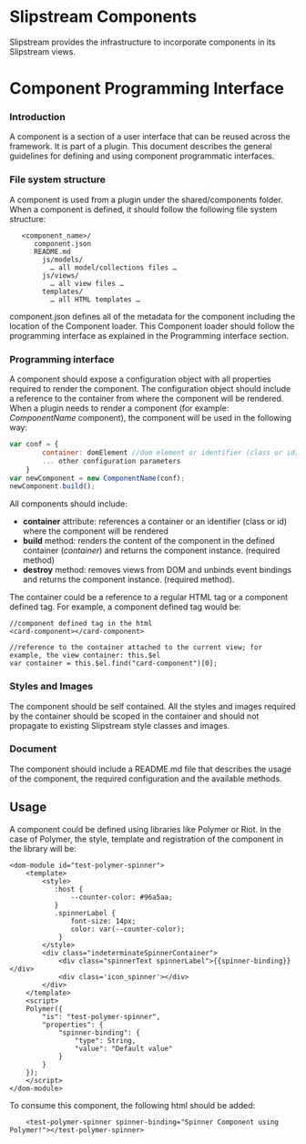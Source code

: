 #  Slipstream Components

Slipstream provides the infrastructure to incorporate components in its Slipstream views.

# Component Programming Interface

### Introduction
A component is a section of a user interface that can be reused across the framework. It is part of a plugin.
This document describes the general guidelines for defining and using component programmatic interfaces.


### File system structure
A component is used from a plugin under the shared/components folder. When a component is defined, it should follow the following file system structure:

```
   <component_name>/
      component.json
      README.md
        js/models/
          … all model/collections files …
        js/views/
          … all view files …
        templates/
          … all HTML templates …
```

component.json defines all of the metadata for the component including the location of the Component loader. This Component loader should follow the programming interface as explained in the Programming interface section.

### Programming interface
A component should expose a configuration object with all properties required to render the component.
The configuration object should include a reference to the container from where the component will be rendered.
When a plugin needs to render a component (for example: *ComponentName* component), the component will be used in the following way:

```javascript
var conf = {
        container: domElement //dom element or identifier (class or id) where the component will be rendered
        ... other configuration parameters
    }
var newComponent = new ComponentName(conf);
newComponent.build();
```

All components should include:
- **container** attribute: references a container or an identifier (class or id) where the component will be rendered
- **build** method: renders the content of the component in the defined container (*container*) and returns the component instance. (required method)
- **destroy** method: removes views from DOM and unbinds event bindings and returns the component instance. (required method).

The container could be a reference to a regular HTML tag or a component defined tag. For example, a component defined tag would be:

```
//component defined tag in the html
<card-component></card-component>

//reference to the container attached to the current view; for example, the view container: this.$el
var container = this.$el.find("card-component")[0];
```

### Styles and Images
The component should be self contained. All the styles and images required by the container should be scoped in the container and should not propagate to existing Slipstream style classes and images.


### Document
The component should include a README.md file that describes the usage of the component, the required configuration and the available methods.

## Usage
A component could be defined using libraries like Polymer or Riot. In the case of Polymer, the style,  template and registration of the component in the library will be:

```
<dom-module id="test-polymer-spinner">
    <template>
        <style>
           :host {
               --counter-color: #96a5aa;
           }
           .spinnerLabel {
               font-size: 14px;
               color: var(--counter-color);
            }
        </style>
        <div class="indeterminateSpinnerContainer">
            <div class="spinnerText spinnerLabel">{{spinner-binding}}</div>
            <div class='icon_spinner'></div>
        </div>
    </template>
    <script>
    Polymer({
        "is": "test-polymer-spinner",
        "properties": {
            "spinner-binding": {
                "type": String,
                "value": "Default value"
            }
        }
    });
    </script>
</dom-module>
```

To consume this component, the following html should be added:

```
    <test-polymer-spinner spinner-binding="Spinner Component using Polymer!"></test-polymer-spinner>

```